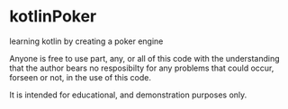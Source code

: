 # kotlinPoker
learning kotlin by creating a poker engine

Anyone is free to use part, any, or all of this code with the understanding that the author bears no resposibilty for any problems that could occur, forseen or not, in the use of this code.

It is intended for educational, and demonstration purposes only.
